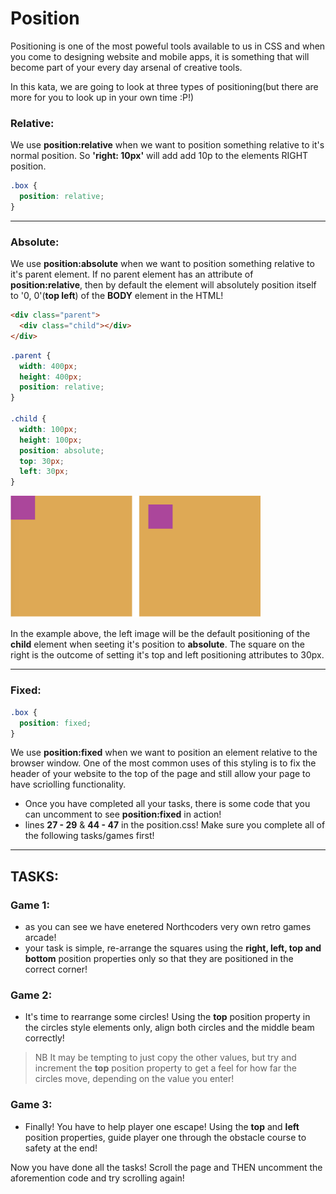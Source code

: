 # Position

Positioning is one of the most poweful tools available to us in CSS and when you come to designing website and mobile apps, it is something that will become part of your every day arsenal of creative tools.

In this kata, we are going to look at three types of positioning(but there are more for you to look up in your own time :P!)

### Relative:

We use **position:relative** when we want to position something relative to it's normal position. So **'right: 10px'** will add add 10p to the elements RIGHT position.

```css
.box {
  position: relative;
}
```

---

### Absolute:

We use **position:absolute** when we want to position something relative to it's parent element. If no parent element has an attribute of **position:relative**, then by default the element will absolutely position itself to '0, 0'(**top left**) of the **BODY** element in the HTML!

```html
<div class="parent">
  <div class="child"></div>
</div>
```

```css
.parent {
  width: 400px;
  height: 400px;
  position: relative;
}

.child {
  width: 100px;
  height: 100px;
  position: absolute;
  top: 30px;
  left: 30px;
}
```

<img src="./css-example.png" alt="box sizing after" width="400"/>

In the example above, the left image will be the default positioning of the **child** element when seeting it's position to **absolute**. The square on the right is the outcome of setting it's top and left positioning attributes to 30px.

---

### Fixed:

```css
.box {
  position: fixed;
}
```

We use **position:fixed** when we want to position an element relative to the browser window. One of the most common uses of this styling is to fix the header of your website to the top of the page and still allow your page to have scriolling functionality.

- Once you have completed all your tasks, there is some code that you can uncomment to see **position:fixed** in action!
- lines **27 - 29** & **44 - 47** in the position.css! Make sure you complete all of the following tasks/games first!

---

## TASKS:

### Game 1:

- as you can see we have enetered Northcoders very own retro games arcade!
- your task is simple, re-arrange the squares using the **right, left, top and bottom** position properties only so that they are positioned in the correct corner!

### Game 2:

- It's time to rearrange some circles! Using the **top** position property in the circles style elements only, align both circles and the middle beam correctly!

> NB It may be tempting to just copy the other values, but try and increment the **top** position property to get a feel for how far the circles move, depending on the value you enter!

### Game 3:

- Finally! You have to help player one escape! Using the **top** and **left** position properties, guide player one through the obstacle course to safety at the end!

Now you have done all the tasks! Scroll the page and THEN uncomment the aforemention code and try scrolling again!
